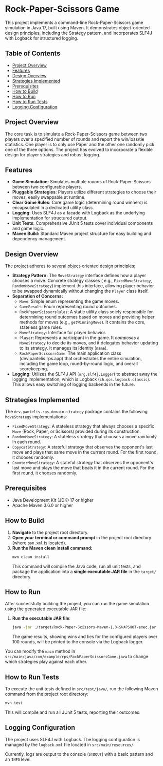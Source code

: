 # Rock-Paper-Scissors Game

This project implements a command-line Rock-Paper-Scissors game simulation in Java 17, built using Maven. It
demonstrates object-oriented design principles, including the Strategy pattern, and incorporates SLF4J with Logback for
structured logging.

## Table of Contents

* [Project Overview](#project-overview)
* [Features](#features)
* [Design Overview](#design-overview)
* [Strategies Implemented](#strategies-implemented)
* [Prerequisites](#prerequisites)
* [How to Build](#how-to-build)
* [How to Run](#how-to-run)
* [How to Run Tests](#how-to-run-tests)
* [Logging Configuration](#logging-configuration)

## Project Overview

The core task is to simulate a Rock-Paper-Scissors game between two players over a specified number of rounds and report
the win/loss/tie statistics. One player is to only use Paper and the other one randomly pick one of the three options.
The project has evolved to incorporate a flexible design for player strategies and robust logging.

## Features

* **Game Simulation**: Simulates multiple rounds of Rock-Paper-Scissors between two configurable players.
* **Pluggable Strategies:** Players utilize different strategies to choose their moves, easily swappable at runtime.
* **Clear Game Rules:** Core game logic (determining round winners) is encapsulated in a dedicated utility class.
* **Logging:** Uses SLF4J as a facade with Logback as the underlying implementation for structured output.
* **Unit Tests:** Comprehensive JUnit 5 tests cover individual components and game logic.
* **Maven Build:** Standard Maven project structure for easy building and dependency management.

## Design Overview

The project adheres to several object-oriented design principles:

* **Strategy Pattern:** The `MoveStrategy` interface defines how a player chooses a move. Concrete strategy classes (
  e.g., `FixedMoveStrategy`, `RandomMoveStrategy`) implement this interface, allowing player behavior to be swapped
  dynamically without changing the `Player` class itself.
* **Separation of Concerns:**
    * `Move`: Simple enum representing the game moves.
    * `GameResult`: Enum representing round outcomes.
    * `RockPaperScissorsRules`: A static utility class solely responsible for determining round outcomes based on moves
      and providing helper methods for moves (e.g., `getWinningMove`). It contains the core, stateless game rules.
    * `MoveStrategy`: Interface for player behavior.
    * `Player`: Represents a participant in the game. It *composes* a `MoveStrategy` to decide its moves, and it
      delegates behavior updating to its strategy. It manages its identity (`name`).
    * `RockPaperScissorsGame`: The main application class (dev.pantelis.rps.app) that orchestrates the entire simulation, including the game loop, round-by-round logic, and overall scorekeeping.
* **Logging:** Utilizes the SLF4J API (`org.slf4j.Logger`) to abstract away the logging implementation, which is
  Logback (`ch.qos.logback.classic`). This allows easy switching of logging backends in the future.

## Strategies Implemented

The `dev.pantelis.rps.domain.strategy` package contains the following `MoveStrategy` implementations:

* `FixedMoveStrategy`: A stateless strategy that always chooses a specific `Move` (Rock, Paper, or Scissors) provided
  during its construction.
* `RandomMoveStrategy`: A stateless strategy that chooses a move randomly in each round.
* `CopycatStrategy`: A stateful strategy that observes the opponent's last move and plays that same move in the current
  round. For the first round, it chooses randomly.
* `CounterMoveStrategy`: A stateful strategy that observes the opponent's last move and plays the move that beats
  it in the current round. For the first round, it chooses randomly.

## Prerequisites

* Java Development Kit (JDK) 17 or higher
* Apache Maven 3.6.0 or higher

## How to Build

1. **Navigate** to the project root directory.
2. **Open your terminal or command prompt** in the project root directory (where `pom.xml` is located).
3. **Run the Maven clean install command:**
   ```bash
   mvn clean install
   ```
   This command will compile the Java code, run all unit tests, and package the application into a **single executable
   JAR file** in the `target/` directory.

## How to Run

After successfully building the project, you can run the game simulation using the generated executable JAR file:

1. **Run the executable JAR file:**
   ```bash
   java -jar ./target/Rock-Paper-Scissors-Maven-1.0-SNAPSHOT-exec.jar
   ```
   The game results, showing wins and ties for the configured players over 100 rounds, will be printed to the console
   via the Logback logger.

You can modify the `main` method in `src/main/java/com/example/rps/RockPaperScissorsGame.java` to change which
strategies play against each other.

## How to Run Tests

To execute the unit tests defined in `src/test/java/`, run the following Maven command from the project root directory:

```bash
mvn test
```

This will compile and run all JUnit 5 tests, reporting their outcomes.

## Logging Configuration

The project uses SLF4J with Logback. The logging configuration is managed by the `logback.xml` file located in
`src/main/resources/`.

Currently, logs are output to the console (`STDOUT`) with a basic pattern and an `INFO` level.